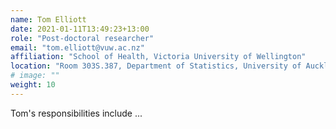 ```yaml
---
name: Tom Elliott
date: 2021-01-11T13:49:23+13:00
role: "Post-doctoral researcher"
email: "tom.elliott@vuw.ac.nz"
affiliation: "School of Health, Victoria University of Wellington"
location: "Room 303S.387, Department of Statistics, University of Auckland"
# image: ""
weight: 10
---
```


Tom's responsibilities include ...
